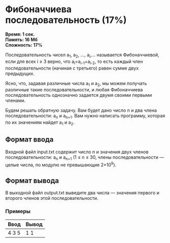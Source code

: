 <h1 class="title">Фибоначчиева последовательность (17%)</h1>
<p><b>Время: 1 сек.<br>Память: 16 Мб<br>Сложность: 17%</b></p>
<p>Последовательность чисел a<sub>1</sub>, a<sub>2</sub>, …, a<sub>i</sub>,… называется Фибоначчиевой, если для всех i ≥ 3 верно, что a<sub>i</sub>=a<sub>i-1</sub>+a<sub>i-2</sub>, то есть каждый член последовательности (начиная с третьего) равен сумме двух предыдущих.</p>
<p>Ясно, что, задавая различные числа a<sub>1</sub> и a<sub>2</sub>, мы можем получать различные такие последовательности, и любая Фибоначчиева последовательность однозначно задается двумя своими первыми членами.</p>
<p>Будем решать обратную задачу. Вам будет дано число n и два члена последовательности: a<sub>n</sub> и a<sub>n+1</sub>. Вам нужно написать программу, которая по их значениям найдет a<sub>1</sub> и a<sub>2</sub>.</p>
<h2>Формат ввода</h2>
<p>Входной файл input.txt содержит число n и значения двух членов последовательности: a<sub>n</sub> и a<sub>n+1</sub> (1 ≤ n ≤ 30, члены последовательности — целые числа, по модулю не превышающие 2×10<sup>9</sup>).</p>
<h2>Формат вывода</h2>
<p>В выходной файл output.txt выведите два числа — значения первого и второго членов этой последовательности.</p>
<h3>Примеры</h3>
<table class="sample-tests">
<thead>
    <tr>
        <th>Ввод</th>
        <th>Вывод</th>
    </tr>
</thead>
<tbody>
        <tr>
            <td>4 3 5</td>
            <td>1 1</td>
        </tr>
    </tbody>
</table>

